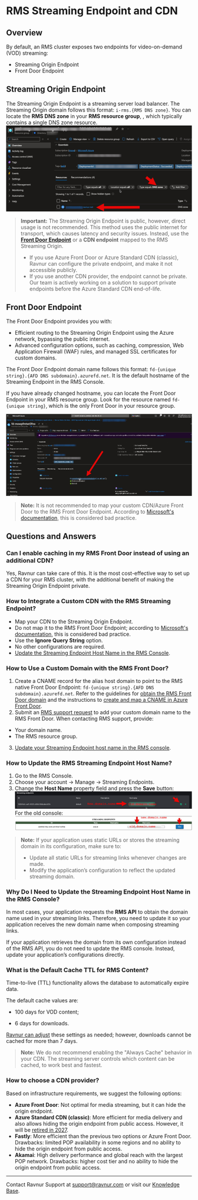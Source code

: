 # RMS Streaming Endpoint and CDN

## Overview

By default, an RMS cluster exposes two endpoints for video-on-demand (VOD) streaming:
* Streaming Origin Endpoint
* Front Door Endpoint

## Streaming Origin Endpoint

The Streaming Origin Endpoint is a streaming server load balancer.
The Streaming Origin domain follows this format: `i-rms.{RMS DNS zone}`.
You can locate the __RMS DNS zone__ in your __RMS resource group__, , which typically contains a single DNS zone resource.
![RMS Console endpoints](img/portal-RMS-origin-domain.jpg)

> **Important:**
> The Streaming Origin Endpoint is public, however, direct usage is not recommended. This method uses the public internet for transport, which causes latency and security issues. Instead, use the [__Front Door Endpoint__](#front-door-endpoint) or a __CDN endpoint__ mapped to the RMS Streaming Origin.
> * If you use Azure Front Door or Azure Standard CDN (classic), Ravnur can configure the private endpoint, and make it not accessible publicly.
> * If you use another CDN provider, the endpoint cannot be private. Our team is actively working on a solution to support private endpoints before the Azure Standard CDN end-of-life.

## Front Door Endpoint

The Front Door Endpoint provides you with:
* Efficient routing to the Streaming Origin Endpoint using the Azure network, bypassing the public internet.
* Advanced configuration options, such as caching, compression, Web Application Firewall (WAF) rules, and managed SSL certificates for custom domains.

The Front Door Endpoint domain name follows this format: `fd-{unique string}.{AFD DNS subdomain}.azurefd.net`. It is the default hostname of the Streaming Endpoint in the RMS Console. 

If you have already changed hostname, you can locate the Front Door Endpoint in your RMS resource group. Look for the resource named `fd-{unique string}`, which is the only Front Door in your resource group.

![RMS Console endpoints](img/portal-RMS-front-door-endpoint.jpg)

> **Note:**
> It is not recommended to map your custom CDN/Azure Front Door to the RMS Front Door Endpoint. According to [Microsoft's documentation](https://learn.microsoft.com/en-us/azure/frontdoor/front-door-faq#can-i-deploy-another-cdn-from-an-external-vendor-behind-or-in-front-of-front-door), this is considered bad practice. 

## Questions and Answers

### Can I enable caching in my RMS Front Door instead of using an additional CDN?

Yes, Ravnur can take care of this. It is the most cost-effective way to set up a CDN for your RMS cluster, with the additional benefit of making the Streaming Origin Endpoint private.

### How to Integrate a Custom CDN with the RMS Streaming Endpoint?

* Map your CDN to the Streaming Origin Endpoint.
* Do not map it to the RMS Front Door Endpoint; according to [Microsoft's documentation](https://learn.microsoft.com/en-us/azure/frontdoor/front-door-faq#can-i-deploy-another-cdn-from-an-external-vendor-behind-or-in-front-of-front-door), this is considered bad practice. 
* Use the **Ignore Query String** option.
* No other configurations are required.
* [Update the Streaming Endpoint Host Name in the RMS Console](#how-to-update-the-rms-streaming-endpoint-host-name).

### How to Use a Custom Domain with the RMS Front Door?

1. Create a CNAME record for the alias host domain to point to the RMS native Front Door Endpoint: `fd-{unique string}.{AFD DNS subdomain}.azurefd.net`. Refer to the guidelines for [obtain the RMS Front Door domain](#how-to-update-the-rms-streaming-endpoint-host-name) and the instructions to [create and map a CNAME in Azure Front Door](https://learn.microsoft.com/en-us/azure/frontdoor/front-door-custom-domain#create-a-cname-dns-record).
2. Submit an [RMS support request](mailto:support@ravnur.com) to add your custom domain name to the RMS Front Door.  When contacting RMS support, provide:
* Your domain name.
* The RMS resource group.
3. [Update your Streaming Endpoint host name in the RMS console](#how-to-update-the-rms-streaming-endpoint-host-name).

### How to Update the RMS Streaming Endpoint Host Name?

1. Go to the RMS Console.
2. Choose your account -> Manage -> Streaming Endpoints.
3. Change the **Host Name** property field and press the **Save** button:
   ![RMS Console endpoints new console](img/console-SE-change-domain-new.jpg)
   For the old console:
   ![RMS Console endpoints old console](img/console-SE-change-domain.jpg)

> **Note:**
> If your application uses static URLs or stores the streaming domain in its configuration, make sure to:
> 
> * Update all static URLs for streaming links whenever changes are made.
> * Modify the application’s configuration to reflect the updated streaming domain.

### Why Do I Need to Update the Streaming Endpoint Host Name in the RMS Console?

In most cases, your application requests the __RMS API__ to obtain the domain name used in your streaming links. Therefore, you need to update it so your application receives the new domain name when composing streaming links.

If your application retrieves the domain from its own configuration instead of the RMS API, you do not need to update the RMS console. Instead, update your application’s configurations directly.

### What is the Default Cache TTL for RMS Content?

Time-to-live (TTL) functionality allows the database to automatically expire data.

The default cache values are:

* 100 days for VOD content; 

* 6 days for downloads.

[Ravnur can adjust](mailto:support@ravnur.com) these settings as needed; however, downloads cannot be cached for more than 7 days.

> **Note:**
> We do not recommend enabling the "Always Cache" behavior in your CDN.  The streaming server controls which content can be cached, to work best and fastest.

### How to choose a CDN provider?

Based on infrastructure requirements, we suggest the following options:

* **Azure Front Door**: Not optimal for media streaming, but it can hide the origin endpoint.
* **Azure Standard CDN (classic)**: More efficient for media delivery and also allows hiding the origin endpoint from public access. However, it will be [retired in 2027](https://azure.microsoft.com/en-us/updates?id=Azure-CDN-Standard-from-Microsoft-classic-will-be-retired-on-30-September-2027).
* **Fastly**: More efficient than the previous two options or Azure Front Door. Drawbacks: limited POP availability in some regions and no ability to hide the origin endpoint from public access.
* **Akamai**: High delivery performance and global reach with the largest POP network. Drawbacks: higher cost tier and no ability to hide the origin endpoint from public access.


___
Contact Ravnur Support at support@ravnur.com or visit our [Knowledge Base](https://docs.ravnur.com/hc/en-us/categories/16039972389778-Ravnur-Media-Services-RMS).

